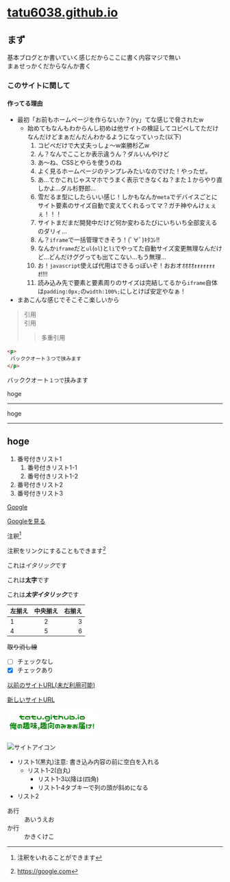 # [tatu6038.github.io]([^tatu6038のホームページに飛ぶ])
  [^tatu6038のホームページに飛ぶ]: https://tatu6038.github.io
## まず  
基本ブログとか書いていく感じだからここに書く内容マジで無い  
まぁせっかくだからなんか書く  
### このサイトに関して  
#### 作ってる理由   
* 最初「お前もホームページを作らないか？(ry」てな感じで脅されたw  
  * 始めてもなんもわからんし初めは他サイトの検証してコピペしてただけなんだけどまぁだんだんわかるようになっていった(以下)  
    1. コピペだけで大丈夫っしょ～w楽勝杉乙w  
    1. ん？なんでこことか表示違うん？ダルいんやけど  
    1. あ～ね、CSSとやらを使うのね  
    1. よく見るホームページのテンプレみたいなのでけた！やったぜ。  
    1. あ…てかこれじゃスマホでうまく表示できなくね？また１からやり直しかよ…ダル杉野郎…  
    1. 雪だるま型にしたらいい感じ！しかもなんか`meta`でデバイスごとにサイト要素のサイズ自動で変えてくれるってマ？ガチ神やんけぇぇぇ！！！  
    1. サイトまだまだ開発中だけど何か変わるたびにいちいち全部変えるのダリィ…  
    1. ん？`iframe`で一括管理できそう！(ﾟ∀ﾟ)ｷﾀｺﾚ!!  
    1. なんか`iframe`だと`ul`(`ol`)と`li`でやってた自動サイズ変更無理なんだけど…どんだけググっても出てこない…もう無理…  
    1. お！`javascript`使えば代用はできるっぽいぞ！おおオｵｵｵｵｫｫｫｫｫｫｫｵ!!!!  
    1. 読み込み先で要素と要素周りのサイズは完結してるから`iframe`自体は`padding:0px;`の`width:100%;`にしとけば安定やなぁ！   
* まあこんな感じでそこそこ楽しいから  


> 引用  
> 引用
>> 多重引用

```html
<p>
 バッククオート３つで挟みます
</p>
```

バッククオート`１つで`挟みます

hoge
***
hoge
___
hoge
---

1. 番号付きリスト1
    1. 番号付きリスト1-1
    1. 番号付きリスト1-2
1. 番号付きリスト2
1. 番号付きリスト3

[Google](https://google.com)

[Googleを見る]([^Google])
[^Google]: https://google.com

注釈[^注釈1]
[^注釈1]: 注釈をいれることができます

注釈をリンクにすることもできます[^注釈2]
[^注釈2]: https://google.com

これは*イタリック*です

これは**太字**です

これは***太字イタリック***です

| 左揃え | 中央揃え | 右揃え |
|:---|:---:|---:|
|1 |2 |3 |
|4 |5 |6 |

~~取り消し線~~

- [ ] チェックなし
- [x] チェックあり

[以前のサイトURL(未だ利用可能)](https://tatu6038.github.io)

[新しいサイトURL](https://www.tatu6038.tk "www.tatu6038.tk")

![サイトアイコン](./headline.png)

![サイトアイコン](https://tatu6038.github.io/headline.png "アイコン画像")

* リスト1(黒丸)注意: 書き込み内容の前に空白を入れる
  * リスト1-2(白丸)
    * リスト1-3以降は(四角)
    * リスト1-4タブキーで列の頭が斜めになる
* リスト2
<dl>
 <dt>あ行</dt>
 <dd>あいうえお</dd>
 <dt>か行</dt>
 <dd>かきくけこ</dd>
</dl>
